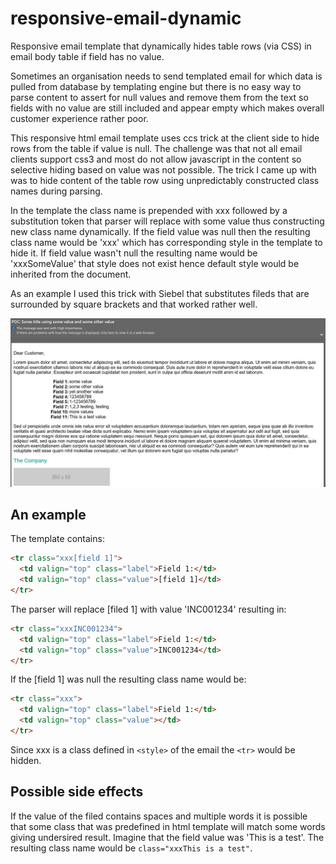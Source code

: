# responsive-email-dynamic
Responsive email template that dynamically hides table rows (via CSS) in email body table if field has no value.

Sometimes an organisation needs to send templated email for which data is pulled from database by templating engine but there is no easy way to parse content to assert for null values and remove them from the text so fields with no value are still included and appear empty which makes overall customer experience rather poor.

This responsive html email template uses ccs trick at the client side to hide rows from the table if value is null. The challenge was that not all email clients support css3 and most do not allow javascript in the content so selective hiding based on value was not possible. The trick I came up with was to hide content of the table row using unpredictably constructed class names during parsing.

In the template the class name is prepended with xxx followed by a substitution token that parser will replace with some value thus constructing new class name dynamically. 
If the field value was null then the resulting class name would be 'xxx' which has corresponding style in the template to hide it. If field value wasn't null the resulting name would be 'xxxSomeValue' that style does not exist hence default style would be inherited from the document.

As an example I used this trick with Siebel that substitutes fileds that are surrounded by square brackets and that worked rather well. 

![ScreenShot](capture.jpg)

## An example

The template contains:
```html
<tr class="xxx[field 1]">
  <td valign="top" class="label">Field 1:</td>
  <td valign="top" class="value">[field 1]</td>
</tr>
```

The parser will replace [filed 1] with value 'INC001234' resulting in:

```html
<tr class="xxxINC001234">
  <td valign="top" class="label">Field 1:</td>
  <td valign="top" class="value">INC001234</td>
</tr>
```
If the [field 1] was null the resulting class name would be:

```html
<tr class="xxx">
  <td valign="top" class="label">Field 1:</td>
  <td valign="top" class="value"></td>
</tr>
```
Since xxx is a class defined in `<style>` of the email the `<tr>` would be hidden.

## Possible side effects
If the value of the filed contains spaces and multiple words it is possible that some class that was predefined in html template will match some words giving undersired result. Imagine that the field value was 'This is a test'. The resulting class name would be `class="xxxThis is a test"`.   
